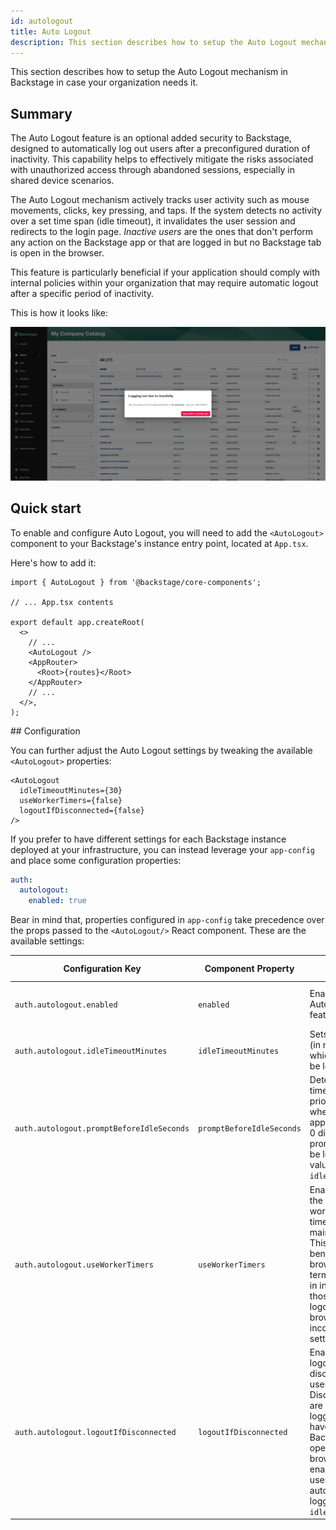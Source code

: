 ```yaml
---
id: autologout
title: Auto Logout
description: This section describes how to setup the Auto Logout mechanism in Backstage
---
```


This section describes how to setup the Auto Logout mechanism in Backstage in case your organization needs it.

## Summary

The Auto Logout feature is an optional added security to Backstage, designed to automatically log out users after a preconfigured duration of inactivity. This capability helps to effectively mitigate the risks associated with unauthorized access through abandoned sessions, especially in shared device scenarios.

The Auto Logout mechanism actively tracks user activity such as mouse movements, clicks, key pressing, and taps. If the system detects no activity over a set time span (idle timeout), it invalidates the user session and redirects to the login page.
_Inactive users_ are the ones that don't perform any action on the Backstage app or that are logged in but no Backstage tab is open in the browser.

This feature is particularly beneficial if your application should comply with internal policies within your organization that may require automatic logout after a specific period of inactivity.

This is how it looks like:

![Auto logout Preview](../assets/auth/autologout-preview.png)

## Quick start

To enable and configure Auto Logout, you will need to add the `<AutoLogout>` component to your Backstage's instance entry point, located at `App.tsx`.

Here's how to add it:

```tsx
import { AutoLogout } from '@backstage/core-components';

// ... App.tsx contents

export default app.createRoot(
  <>
    // ...
    <AutoLogout />
    <AppRouter>
      <Root>{routes}</Root>
    </AppRouter>
    // ...
  </>,
);
```

## Configuration

You can further adjust the Auto Logout settings by tweaking the available `<AutoLogout>` properties:

```tsx
<AutoLogout
  idleTimeoutMinutes={30}
  useWorkerTimers={false}
  logoutIfDisconnected={false}
/>
```

If you prefer to have different settings for each Backstage instance deployed at your infrastructure, you can instead leverage your `app-config` and place some configuration properties:

```yaml
auth:
  autologout:
    enabled: true
```

Bear in mind that, properties configured in `app-config` take precedence over the props passed to the `<AutoLogout/>` React component.
These are the available settings:

| Configuration Key                         | Component Property        | Description                                                                                                                                                                                                                                                            | Allowed Values   | Default Value               |
| ----------------------------------------- | ------------------------- | ---------------------------------------------------------------------------------------------------------------------------------------------------------------------------------------------------------------------------------------------------------------------- | ---------------- | --------------------------- |
| `auth.autologout.enabled`                 | `enabled`                 | Enable/disable the Auto Logout feature.                                                                                                                                                                                                                                | `true`/`false`   | Default is enabled (`true`) |
| `auth.autologout.idleTimeoutMinutes`      | `idleTimeoutMinutes`      | Sets the idle time (in minutes) after which the user will be logged out.                                                                                                                                                                                               | `>= 0.5` minutes | `0.5`                       |
| `auth.autologout.promptBeforeIdleSeconds` | `promptBeforeIdleSeconds` | Determines the time (in seconds) prior to idle state when a prompt will appear. A value of 0 disables the prompt. This must be less than the value of `idleTimeoutMinutes`.                                                                                            | `>= 0` seconds   | `10`                        |
| `auth.autologout.useWorkerTimers`         | `useWorkerTimers`         | Enables or disables the use of Node's worker thread timers instead of main thread timers. This can be beneficial if the browser is terminating timers in inactive tabs, like those used by auto logout. In case of browser incompatibility, try setting this to false. | `true`/`false`   | `true`                      |
| `auth.autologout.logoutIfDisconnected`    | `logoutIfDisconnected`    | Enable/disable auto logout for disconnected users. Disconnected users are those who are logged in but do not have any active Backstage tabs open in their browsers. If enabled, such users will be automatically logged out after `idleTimeoutMinutes`.                | `true`/`false`   | `true`                      |
